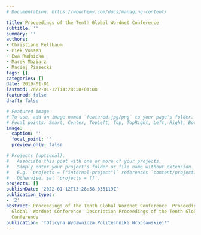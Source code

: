 ```yaml
---
# Documentation: https://wowchemy.com/docs/managing-content/

title: Proceedings of the Tenth Global Wordnet Conference
subtitle: ''
summary: ''
authors:
- Christiane Fellbaum
- Piek Vossen
- Ewa Rudnicka
- Marek Maziarz
- Maciej Piasecki
tags: []
categories: []
date: 2019-01-01
lastmod: 2022-01-12T14:28:58+01:00
featured: false
draft: false

# Featured image
# To use, add an image named `featured.jpg/png` to your page's folder.
# Focal points: Smart, Center, TopLeft, Top, TopRight, Left, Right, BottomLeft, Bottom, BottomRight.
image:
  caption: ''
  focal_point: ''
  preview_only: false

# Projects (optional).
#   Associate this post with one or more of your projects.
#   Simply enter your project's folder or file name without extension.
#   E.g. `projects = ["internal-project"]` references `content/project/deep-learning/index.md`.
#   Otherwise, set `projects = []`.
projects: []
publishDate: '2022-01-12T13:28:58.035119Z'
publication_types:
- '2'
abstract: Proceedings of the Tenth Global Wordnet Conference  Proceedings of the Tenth
  Global  Wordnet Conference  Description Proceedings of the Tenth Global Wordnet
  Conference
publication: '*Oficyna Wydawnicza Politechniki Wrocławskiej*'
---
```


